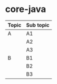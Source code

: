 # core-java
| Topic | Sub topic |
|-------|-----------|
| A     | A1        |
|       | A2        |
|       | A3        |
| B     | B1        |
|       | B2        |
|       | B3        |
